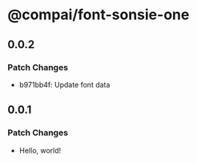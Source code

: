 # @compai/font-sonsie-one

## 0.0.2

### Patch Changes

- b971bb4f: Update font data

## 0.0.1

### Patch Changes

- Hello, world!
